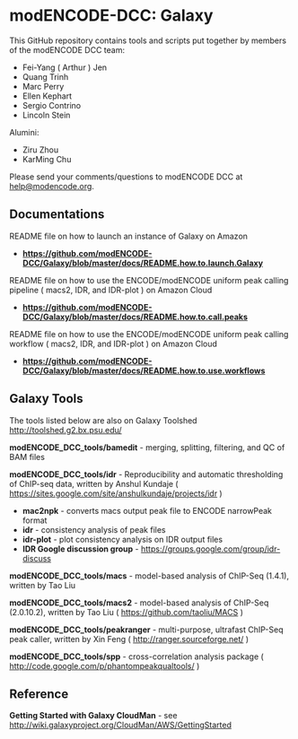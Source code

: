 modENCODE-DCC: Galaxy
=========================

This GitHub repository contains tools and scripts put together by members of the modENCODE DCC team:

 * Fei-Yang ( Arthur ) Jen
 * Quang Trinh
 * Marc Perry
 * Ellen Kephart
 * Sergio Contrino
 * Lincoln Stein
 
Alumini:
 * Ziru Zhou 
 * KarMing Chu
 

Please send your comments/questions to modENCODE DCC at help@modencode.org.


Documentations
-------------------
README file on how to launch an instance of Galaxy on Amazon
* **https://github.com/modENCODE-DCC/Galaxy/blob/master/docs/README.how.to.launch.Galaxy** 

README file on how to use the ENCODE/modENCODE uniform peak calling pipeline ( macs2, IDR, and IDR-plot ) on Amazon Cloud

* **https://github.com/modENCODE-DCC/Galaxy/blob/master/docs/README.how.to.call.peaks** 

README file on how to use the ENCODE/modENCODE uniform peak calling workflow ( macs2, IDR, and IDR-plot ) on Amazon Cloud
* **https://github.com/modENCODE-DCC/Galaxy/blob/master/docs/README.how.to.use.workflows** 


Galaxy Tools 
------------

The tools listed below are also on Galaxy Toolshed http://toolshed.g2.bx.psu.edu/


**modENCODE_DCC_tools/bamedit** - merging, splitting, filtering, and QC of BAM files

**modENCODE_DCC_tools/idr** - Reproducibility and automatic thresholding of ChIP-seq data, written by Anshul Kundaje ( https://sites.google.com/site/anshulkundaje/projects/idr )

  * **mac2npk** - converts macs output peak file to ENCODE narrowPeak format
  * **idr** - consistency analysis of peak files
  * **idr-plot** - plot consistency analysis on IDR output files
  * **IDR Google discussion group** - https://groups.google.com/group/idr-discuss 

**modENCODE_DCC_tools/macs** - model-based analysis of ChIP-Seq (1.4.1), written by Tao Liu
  
**modENCODE_DCC_tools/macs2** - model-based analysis of ChIP-Seq (2.0.10.2), written by Tao Liu ( https://github.com/taoliu/MACS )

**modENCODE_DCC_tools/peakranger** - multi-purpose, ultrafast ChIP-Seq peak caller, written by Xin Feng ( http://ranger.sourceforge.net/ )

**modENCODE_DCC_tools/spp** - cross-correlation analysis package ( http://code.google.com/p/phantompeakqualtools/ )


Reference
----------

**Getting Started with Galaxy CloudMan** - see http://wiki.galaxyproject.org/CloudMan/AWS/GettingStarted
